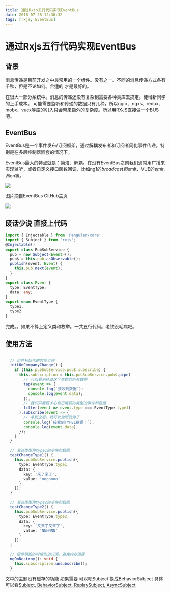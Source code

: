 ```yaml
---
title: 通过Rxjs五行代码实现EventBus
date: 2018-07-28 12:30:32
tags: [rxjs, EventBus]
---
```

# 通过Rxjs五行代码实现EventBus
## 背景
消息传递是目前开发之中最常用的一个组件。没有之一。不同的消息传递方式各有千秋，但是不论如何。合适的 才是最好的。

在很大一部分系统中。消息的传递还没有复杂到需要各种类库去搞定。徒增新同学的上手成本。
可能需要监听和传递的数据只有几种，所以ngrx、ngxs、redux、mobx、vuex等库的引入只会带来额外的复杂度。所以用RXJS直接做一个BUS吧。

<!-- more -->
## EventBus
EventBus是一个事件发布/订阅框架，通过解耦发布者和订阅者简化事件传递。特别是在多层控制器嵌套的情况下。

EventBus最大的特点就是：简洁、解耦。在没有EventBus之前我们通常用广播来实现监听，或者自定义接口函数回调，比如ng1的$broadcast和$emit、VUE的$emit,和$on等。

![](/images/RxjsEventBus1.png)

图片摘自EventBus GitHub主页

![](/images/RxjsEventBus2.png)


## 废话少说  直接上代码
```typescript
import { Injectable } from '@angular/core';
import { Subject } from 'rxjs';
@Injectable()
export class PubSubService {
  pub = new Subject<Event>();
  pub$ = this.pub.asObservable();
  publish(event: Event) {
    this.pub.next(event);
  }
}
export class Event {
  type: EventType;
  data: any;
}
export enum EventType {
  type1,
  type2
}
```
完成。。如果不算上定义类和枚举。一共五行代码。老铁没毛病吧。
## 使用方法
```typescript

  // 组件初始化的时候订阅
  initOnCompanyChange() {
    if (this.pubSubService.pub$.subscribe) {
      this.subscription = this.pubSubService.pub$.pipe(
        // 可以看到经过这个主题的所有数据
        tap(event => {
          console.log(`接收到数据`);
          console.log(event.data);
        }),
        // 我们只需要关心自己需要的类型的事件和数据
        filter(event => event.type === EventType.type1)
      ).subscribe(event => {
        // 拿到之后，就可以为所欲为了
        console.log(`接受到TYPE1数据：`);
        console.log(event.data);
      });
    }
  }

  // 发送类型为type1的事件和数据
  testChangeType1() {
    this.pubSubService.publish({
      type: EventType.type1,
      data: {
        key: '来了来了',
        value: 'ooooooo'
      }
    });
  }

  // 发送类型为type2的事件和数据
  testChangeType2() {
    this.pubSubService.publish({
      type: EventType.type2,
      data: {
        key: '又来了又来了',
        value: 'NNNNNN'
      }
    });
  }

  // 组件销毁的时候取消订阅，避免内存泄露
  ngOnDestroy(): void {
    this.subscription.unsubscribe();
  }

```

文中的主题没有缓存的功能  如果需要 可以吧Subject 换成BehaviorSubject 具体可以看[Subject, BehaviorSubject, ReplaySubject, AsyncSubject](https://shaofeizi.github.io/BLOG/posts/rxjs23.html)



